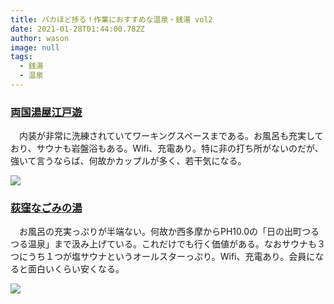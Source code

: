 ```yaml
---
title: バカほど捗る！作業におすすめな温泉・銭湯 vol2
date: 2021-01-28T01:44:00.782Z
author: wason
image: null
tags:
  - 銭湯
  - 温泉
---
```

### [両国湯屋江戸遊](https://www.edoyu.com/ryougoku/)

　内装が非常に洗練されていてワーキングスペースまである。お風呂も充実しており、サウナも岩盤浴もある。Wifi、充電あり。特に非の打ち所がないのだが、強いて言うならば、何故かカップルが多く、若干気になる。

![](https://www.edoyu.com/ryougoku/wp-content/uploads/2019/07/yuwork_image_01_01.jpg)

### [荻窪なごみの湯](https://www.nagomino-yu.com/)

　お風呂の充実っぷりが半端ない。何故か西多摩からPH10.0の「日の出町つるつる温泉」まで汲み上げている。これだけでも行く価値がある。なおサウナも３つにうち１つが塩サウナというオールスターっぷり。Wifi、充電あり。会員になると面白いくらい安くなる。

![](https://www.nagomino-yu.com/img/floormap/floor01-entrance.jpg)